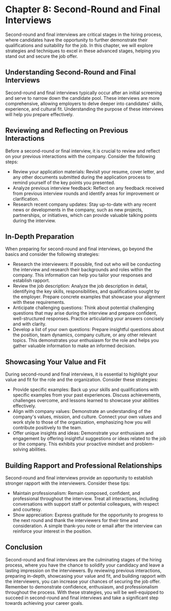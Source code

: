 Chapter 8: Second-Round and Final Interviews
============================================

Second-round and final interviews are critical stages in the hiring process, where candidates have the opportunity to further demonstrate their qualifications and suitability for the job. In this chapter, we will explore strategies and techniques to excel in these advanced stages, helping you stand out and secure the job offer.

**Understanding Second-Round and Final Interviews**
---------------------------------------------------

Second-round and final interviews typically occur after an initial screening and serve to narrow down the candidate pool. These interviews are more comprehensive, allowing employers to delve deeper into candidates' skills, experience, and cultural fit. Understanding the purpose of these interviews will help you prepare effectively.

**Reviewing and Reflecting on Previous Interactions**
-----------------------------------------------------

Before a second-round or final interview, it is crucial to review and reflect on your previous interactions with the company. Consider the following steps:

* Review your application materials: Revisit your resume, cover letter, and any other documents submitted during the application process to remind yourself of the key points you presented.
* Analyze previous interview feedback: Reflect on any feedback received from previous interview rounds and identify areas for improvement or clarification.
* Research recent company updates: Stay up-to-date with any recent news or developments in the company, such as new projects, partnerships, or initiatives, which can provide valuable talking points during the interview.

**In-Depth Preparation**
------------------------

When preparing for second-round and final interviews, go beyond the basics and consider the following strategies:

* Research the interviewers: If possible, find out who will be conducting the interview and research their backgrounds and roles within the company. This information can help you tailor your responses and establish rapport.
* Review the job description: Analyze the job description in detail, identifying the key skills, responsibilities, and qualifications sought by the employer. Prepare concrete examples that showcase your alignment with these requirements.
* Anticipate challenging questions: Think about potential challenging questions that may arise during the interview and prepare confident, well-structured responses. Practice articulating your answers concisely and with clarity.
* Develop a list of your own questions: Prepare insightful questions about the position, team dynamics, company culture, or any other relevant topics. This demonstrates your enthusiasm for the role and helps you gather valuable information to make an informed decision.

**Showcasing Your Value and Fit**
---------------------------------

During second-round and final interviews, it is essential to highlight your value and fit for the role and the organization. Consider these strategies:

* Provide specific examples: Back up your skills and qualifications with specific examples from your past experiences. Discuss achievements, challenges overcome, and lessons learned to showcase your abilities effectively.
* Align with company values: Demonstrate an understanding of the company's values, mission, and culture. Connect your own values and work style to those of the organization, emphasizing how you will contribute positively to the team.
* Offer unique insights and ideas: Demonstrate your enthusiasm and engagement by offering insightful suggestions or ideas related to the job or the company. This exhibits your proactive mindset and problem-solving abilities.

**Building Rapport and Professional Relationships**
---------------------------------------------------

Second-round and final interviews provide an opportunity to establish stronger rapport with the interviewers. Consider these tips:

* Maintain professionalism: Remain composed, confident, and professional throughout the interview. Treat all interactions, including conversations with support staff or potential colleagues, with respect and courtesy.
* Show appreciation: Express gratitude for the opportunity to progress to the next round and thank the interviewers for their time and consideration. A simple thank-you note or email after the interview can reinforce your interest in the position.

**Conclusion**
--------------

Second-round and final interviews are the culminating stages of the hiring process, where you have the chance to solidify your candidacy and leave a lasting impression on the interviewers. By reviewing previous interactions, preparing in-depth, showcasing your value and fit, and building rapport with the interviewers, you can increase your chances of securing the job offer. Remember to demonstrate confidence, enthusiasm, and professionalism throughout the process. With these strategies, you will be well-equipped to succeed in second-round and final interviews and take a significant step towards achieving your career goals.
